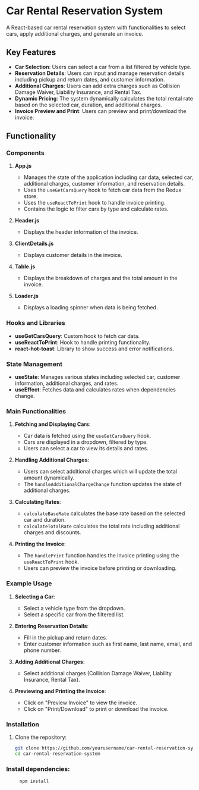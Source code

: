 # Car Rental Reservation System

A React-based car rental reservation system with functionalities to select cars, apply additional charges, and generate an invoice.

## Key Features

- **Car Selection**: Users can select a car from a list filtered by vehicle type.
- **Reservation Details**: Users can input and manage reservation details including pickup and return dates, and customer information.
- **Additional Charges**: Users can add extra charges such as Collision Damage Waiver, Liability Insurance, and Rental Tax.
- **Dynamic Pricing**: The system dynamically calculates the total rental rate based on the selected car, duration, and additional charges.
- **Invoice Preview and Print**: Users can preview and print/download the invoice.

## Functionality

### Components

1. **App.js**
   - Manages the state of the application including car data, selected car, additional charges, customer information, and reservation details.
   - Uses the `useGetCarsQuery` hook to fetch car data from the Redux store.
   - Uses the `useReactToPrint` hook to handle invoice printing.
   - Contains the logic to filter cars by type and calculate rates.

2. **Header.js**
   - Displays the header information of the invoice.

3. **ClientDetails.js**
   - Displays customer details in the invoice.

4. **Table.js**
   - Displays the breakdown of charges and the total amount in the invoice.

5. **Loader.js**
   - Displays a loading spinner when data is being fetched.

### Hooks and Libraries

- **useGetCarsQuery**: Custom hook to fetch car data.
- **useReactToPrint**: Hook to handle printing functionality.
- **react-hot-toast**: Library to show success and error notifications.

### State Management

- **useState**: Manages various states including selected car, customer information, additional charges, and rates.
- **useEffect**: Fetches data and calculates rates when dependencies change.

### Main Functionalities

1. **Fetching and Displaying Cars**:
   - Car data is fetched using the `useGetCarsQuery` hook.
   - Cars are displayed in a dropdown, filtered by type.
   - Users can select a car to view its details and rates.

2. **Handling Additional Charges**:
   - Users can select additional charges which will update the total amount dynamically.
   - The `handleAdditionalChargeChange` function updates the state of additional charges.

3. **Calculating Rates**:
   - `calculateBaseRate` calculates the base rate based on the selected car and duration.
   - `calculateTotalRate` calculates the total rate including additional charges and discounts.

4. **Printing the Invoice**:
   - The `handlePrint` function handles the invoice printing using the `useReactToPrint` hook.
   - Users can preview the invoice before printing or downloading.

### Example Usage

1. **Selecting a Car**:
   - Select a vehicle type from the dropdown.
   - Select a specific car from the filtered list.

2. **Entering Reservation Details**:
   - Fill in the pickup and return dates.
   - Enter customer information such as first name, last name, email, and phone number.

3. **Adding Additional Charges**:
   - Select additional charges (Collision Damage Waiver, Liability Insurance, Rental Tax).

4. **Previewing and Printing the Invoice**:
   - Click on "Preview Invoice" to view the invoice.
   - Click on "Print/Download" to print or download the invoice.

### Installation

1. Clone the repository:
   ```bash
   git clone https://github.com/yourusername/car-rental-reservation-system.git
   cd car-rental-reservation-system
### Install dependencies:
```bash
     npm install
